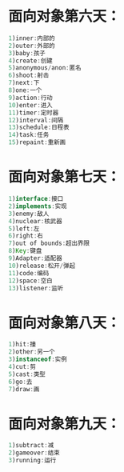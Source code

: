 # 面向对象第六天：

```java
1)inner:内部的
2)outer:外部的
3)baby:孩子
4)create:创建
5)anonymous/anon:匿名
6)shoot:射击
7)next:下
8)one:一个
9)action:行动
10)enter:进入
11)timer:定时器
12)interval:间隔
13)schedule:日程表
14)task:任务
15)repaint:重新画
```



# 面向对象第七天：

```java
1)interface:接口
2)implements:实现
3)enemy:敌人
4)nuclear:核武器
5)left:左
6)right:右
7)out of bounds:超出界限
8)Key:键盘
9)Adapter:适配器
10)release:松开/弹起
11)code:编码
12)space:空白
13)listener:监听
```



# 面向对象第八天：

```java
1)hit:撞
2)other:另一个
3)instanceof:实例
4)cut:剪
5)cast:类型
6)go:去
7)draw:画
```



# 面向对象第九天：

```java
1)subtract:减
2)gameover:结束
3)running:运行
```







